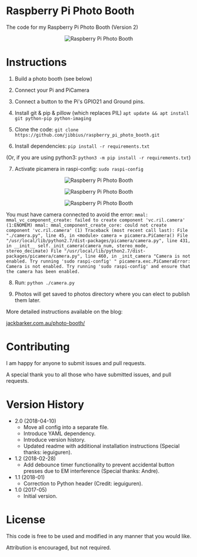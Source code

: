 # Raspberry Pi Photo Booth
The code for my Raspberry Pi Photo Booth (Version 2)

<p align="center"><img alt="Raspberry Pi Photo Booth" src="https://github.com/jibbius/raspberry_pi_photo_booth/blob/master/promo_image.jpg?raw=true" /></p>

# Instructions
1. Build a photo booth (see below)

2. Connect your Pi and PiCamera

3. Connect a button to the Pi's GPIO21 and Ground pins.

4. Install git & pip & pillow (which replaces PIL)
`apt update && apt install git python-pip python-imaging`

5. Clone the code:
`git clone https://github.com/jibbius/raspberry_pi_photo_booth.git`

6. Install dependencies:
`pip install -r requirements.txt`

(Or, if you are using python3: `python3 -m pip install -r requirements.txt`)

7. Activate picamera in raspi-config:
`sudo raspi-config`
<p align="center"><img alt="Raspberry Pi Photo Booth" src="https://github.com/ieguiguren/raspberry_pi_photo_booth/blob/master/raspiconfig1.png?raw=true" /></p>
<p align="center"><img alt="Raspberry Pi Photo Booth" src="https://github.com/ieguiguren/raspberry_pi_photo_booth/blob/master/raspiconfig2.png?raw=true" /></p>
<p align="center"><img alt="Raspberry Pi Photo Booth" src="https://github.com/ieguiguren/raspberry_pi_photo_booth/blob/master/raspiconfig3.png?raw=true" /></p>

You must have camera connected to avoid the error:
`mmal: mmal_vc_component_create: failed to create component 'vc.ril.camera' (1:ENOMEM)
mmal: mmal_component_create_core: could not create component 'vc.ril.camera' (1)
Traceback (most recent call last):
  File "./camera.py", line 45, in <module>
    camera = picamera.PiCamera()
  File "/usr/local/lib/python2.7/dist-packages/picamera/camera.py", line 431, in __init__
    self._init_camera(camera_num, stereo_mode, stereo_decimate)
  File "/usr/local/lib/python2.7/dist-packages/picamera/camera.py", line 460, in _init_camera
    "Camera is not enabled. Try running 'sudo raspi-config' "
picamera.exc.PiCameraError: Camera is not enabled. Try running 'sudo raspi-config' and ensure that the camera has been enabled.`

8. Run:
`python ./camera.py`

9. Photos will get saved to photos directory where you can elect to publish them later.

More detailed instructions available on the blog:

[jackbarker.com.au/photo-booth/](http://jackbarker.com.au/photo-booth/)

# Contributing
I am happy for anyone to submit issues and pull requests.

A special thank you to all those who have submitted issues, and pull requests.

# Version History
- 2.0 (2018-04-10)
  - Move all config into a separate file.
  - Introduce YAML dependency.
  - Introduce version history.
  - Updated readme with additional installation instructions (Special thanks: ieguiguren).
- 1.2 (2018-02-28)
  - Add debounce timer functionality to prevent accidental button presses due to EM interference (Special thanks: Andre).
- 1.1 (2018-01)
  - Correction to Python header (Credit: ieguiguren).
- 1.0 (2017-05)
  - Initial version.

# License
This code is free to be used and modified in any manner that you would like.

Attribution is encouraged, but not required.
